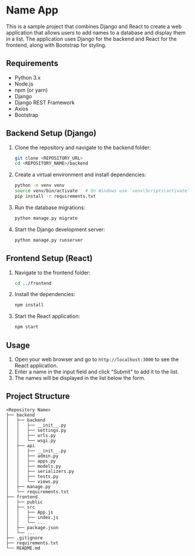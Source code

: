 # Name App

This is a sample project that combines Django and React to create a web application that allows users to add names to a database and display them in a list. The application uses Django for the backend and React for the frontend, along with Bootstrap for styling.

## Requirements

- Python 3.x
- Node.js
- npm (or yarn)
- Django
- Django REST Framework
- Axios
- Bootstrap

## Backend Setup (Django)

1. Clone the repository and navigate to the backend folder:

   ```bash
   git clone <REPOSITORY_URL>
   cd <REPOSITORY_NAME>/backend
   ```

2. Create a virtual environment and install dependencies:

   ```bash
   python -m venv venv
   source venv/bin/activate   # On Windows use `venv\Scripts\activate`
   pip install -r requirements.txt
   ```

3. Run the database migrations:

   ```bash
   python manage.py migrate
   ```

4. Start the Django development server:
   ```bash
   python manage.py runserver
   ```

## Frontend Setup (React)

1. Navigate to the frontend folder:

   ```bash
   cd ../frontend
   ```

2. Install the dependencies:

   ```bash
   npm install
   ```

3. Start the React application:
   ```bash
   npm start
   ```

## Usage

1. Open your web browser and go to `http://localhost:3000` to see the React application.
2. Enter a name in the input field and click "Submit" to add it to the list.
3. The names will be displayed in the list below the form.

## Project Structure

```plaintext
<Repository Name>
├── backend
│   ├── backend
│   │   ├── __init__.py
│   │   ├── settings.py
│   │   ├── urls.py
│   │   └── wsgi.py
│   ├── api
│   │   ├── __init__.py
│   │   ├── admin.py
│   │   ├── apps.py
│   │   ├── models.py
│   │   ├── serializers.py
│   │   ├── tests.py
│   │   └── views.py
│   ├── manage.py
│   └── requirements.txt
├── frontend
│   ├── public
│   ├── src
│   │   ├── App.js
│   │   ├── index.js
│   │   └── ...
│   ├── package.json
│   └── ...
├── .gitignore
├── requirements.txt
└── README.md
```
